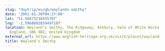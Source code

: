 ```yaml
---
slug: "daytrip/eu/gb/waylands-smithy"
date: '2001-01-30T04:37:00'
lat: '51.56673218555707'
lng: '-1.5960802859497107'
location: Wayland's Smithy, The Ridgeway, Ashbury, Vale of White Horse, Oxfordshire,
  England, SN6 8BZ, United Kingdom
external_url: https://www.english-heritage.org.uk/visit/places/waylands-smithy/
title: Wayland's Smithy
---
```



